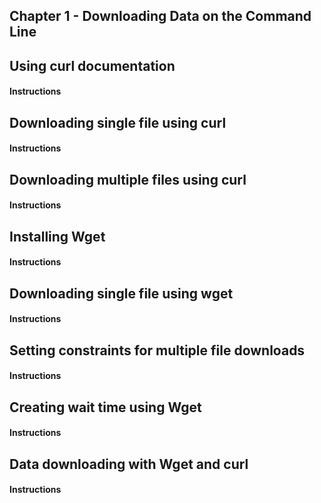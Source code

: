 ## Chapter 1 - Downloading Data on the Command Line


## Using curl documentation

#### Instructions


## Downloading single file using curl

#### Instructions


## Downloading multiple files using curl

#### Instructions


## Installing Wget

#### Instructions


## Downloading single file using wget

#### Instructions


## Setting constraints for multiple file downloads

#### Instructions


## Creating wait time using Wget

#### Instructions


## Data downloading with Wget and curl

#### Instructions